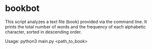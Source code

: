 # bookbot

This script analyzes a text file (book) provided via the command line.
It prints the total number of words and the frequency of each alphabetic character,
sorted in descending order.

Usage:
    python3 main.py <path_to_book>